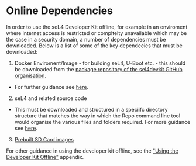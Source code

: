 # Online Dependencies

In order to use the seL4 Developer Kit offline, for example in an enviroment where internet access is restricted or compltelty unavailable which may be the case in a security domain, a number of dependencies must be downloaded. Below is a list of some of the key dependecies that must be downloaded:

1. Docker Enviroment/Image - for building seL4, U-Boot etc. - this should be downloaded from the [package repository of the sel4devkit GitHub organisation](https://github.com/orgs/sel4devkit/packages/container/package/maaxboard).
  - For further guidance see [here](devkit_offline_use.md#downloading-the-docker-image-to-a-file).
2. seL4 and related source code
  - This must be downloaded and structured in a speciifc directory structure that matches the way in which the Repo command line tool would organise the various files and folders required. For more guidance see [here](devkit_offline_use.md#downloading-source-code-for-offline-use).
3. [Prebuilt SD Card images]()

For other guidance in using the developer kit offline, see the ["Using the Developer Kit Offline"](devkit_offline_use.md) appendix.
